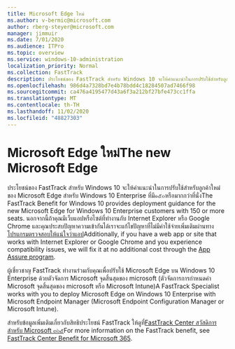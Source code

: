 ```yaml
---
title: Microsoft Edge ใหม่
ms.author: v-bermic@microsoft.com
author: rberg-steyer@microsoft.com
manager: jimmuir
ms.date: 7/01/2020
ms.audience: ITPro
ms.topic: overview
ms.service: windows-10-administration
localization_priority: Normal
ms.collection: FastTrack
description: ประโยชน์ของ FastTrack สำหรับ Windows 10 จะให้คำแนะนำในการปรับใช้สำหรับลูกค้าใหม่ของ Microsoft Edge สำหรับ Windows 10 Enterprise ที่มี๑๕๐หรือมากกว่าที่นั่ง
ms.openlocfilehash: 986d4a7328bd7e4b78bdd4c18284507ad7466f98
ms.sourcegitcommit: ca476a4195477d43a6f3a212bf27bfe473cc1ffa
ms.translationtype: MT
ms.contentlocale: th-TH
ms.lasthandoff: 11/02/2020
ms.locfileid: "48827303"
---
```

# <a name="the-new-microsoft-edge"></a><span data-ttu-id="44d79-103">Microsoft Edge ใหม่</span><span class="sxs-lookup"><span data-stu-id="44d79-103">The new Microsoft Edge</span></span>

<span data-ttu-id="44d79-104">ประโยชน์ของ FastTrack สำหรับ Windows 10 จะให้คำแนะนำในการปรับใช้สำหรับลูกค้าใหม่ของ Microsoft Edge สำหรับ Windows 10 Enterprise ที่มี๑๕๐หรือมากกว่าที่นั่ง</span><span class="sxs-lookup"><span data-stu-id="44d79-104">The FastTrack Benefit for Windows 10 provides deployment guidance for the new Microsoft Edge for Windows 10 Enterprise customers with 150 or more seats.</span></span> <span data-ttu-id="44d79-105">นอกจากนี้ถ้าคุณมีเว็บแอปหรือไซต์ที่ทำงานกับ Internet Explorer หรือ Google Chrome และคุณประสบปัญหาความเข้ากันได้เราจะแก้ไขปัญหาที่ไม่มีค่าใช้จ่ายเพิ่มเติมผ่านทาง[โปรแกรมตรวจสอบให้แน่ใจว่าแอป](Win-10-app-assure.md)</span><span class="sxs-lookup"><span data-stu-id="44d79-105">Additionally, if you have a web app or site that works with Internet Explorer or Google Chrome and you experience compatibility issues, we will fix it at no additional cost through the [App Assure program](Win-10-app-assure.md).</span></span>

<span data-ttu-id="44d79-106">ผู้เชี่ยวชาญ FastTrack ทำงานร่วมกับคุณเพื่อปรับใช้ Microsoft Edge บน Windows 10 Enterprise ด้วยตัวจัดการ Microsoft จุดสิ้นสุดของ microsoft (ตัวจัดการการกำหนดค่า Microsoft จุดสิ้นสุดของ microsoft หรือ Microsoft Intune)</span><span class="sxs-lookup"><span data-stu-id="44d79-106">A FastTrack Specialist works with you to deploy Microsoft Edge on Windows 10 Enterprise with Microsoft Endpoint Manager (Microsoft Endpoint Configuration Manager or Microsoft Intune).</span></span>

<span data-ttu-id="44d79-107">สำหรับข้อมูลเพิ่มเติมเกี่ยวกับสิทธิประโยชน์ FastTrack ให้ดูที่[FastTrack Center สวัสดิการสำหรับ Microsoft ๓๖๕](introduction.md)</span><span class="sxs-lookup"><span data-stu-id="44d79-107">For more information on the FastTrack benefit, see [FastTrack Center Benefit for Microsoft 365](introduction.md).</span></span>
